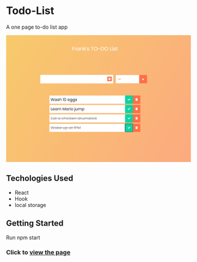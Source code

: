 # Todo-List
A one page to-do list app 

![Screenshot](public/Screenshot.png?raw=true "page of app")

## Techologies Used

* React
* Hook
* local storage

## Getting Started

Run npm start 

### Click to [view the page](https://youquanliu.github.io/Todo-List/)

